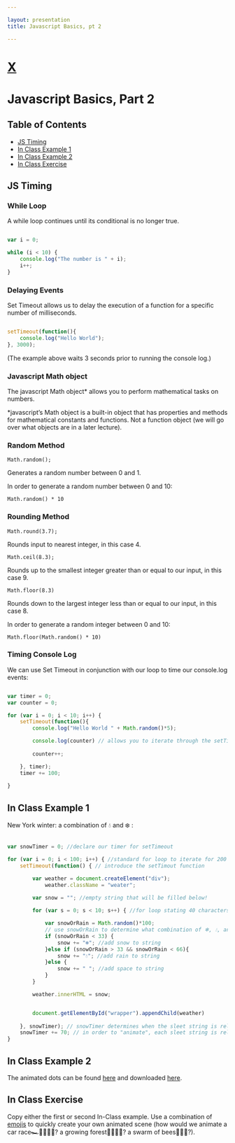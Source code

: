 ```yaml
---

layout: presentation
title: Javascript Basics, pt 2

---
```


# [X](/)
# Javascript Basics, Part 2


## Table of Contents
- [JS Timing](#js-timing)
- [In Class Example 1](#in-class-example-1)
- [In Class Example 2](#in-class-example-1)
- [In Class Exercise](#in-class-exercise)

## JS Timing

### While Loop

A while loop continues until its conditional is no longer true.

```javascript

var i = 0;

while (i < 10) {
    console.log("The number is " + i);
    i++;
}


```

### Delaying Events

Set Timeout allows us to delay the execution of a function for a specific number of milliseconds.

```javascript

setTimeout(function(){ 
    console.log("Hello World"); 
}, 3000);

```

(The example above waits 3 seconds prior to running the console log.)

### Javascript Math object

The javascript Math object&#42; allows you to perform mathematical tasks on numbers.

&#42;javascript&rsquo;s Math object is a built-in object that has properties and methods for mathematical constants and functions. Not a function object (we will go over what objects are in a later lecture).

### Random Method

`Math.random();`

Generates a random number between 0 and 1.

In order to generate a random number between 0 and 10:

`Math.random() * 10`


### Rounding Method

`Math.round(3.7);`

Rounds input to nearest integer, in this case 4.

`Math.ceil(8.3);`

Rounds up to the smallest integer greater than or equal to our input, in this case 9.

`Math.floor(8.3)`

Rounds down to the largest integer less than or equal to our input, in this case 8.

In order to generate a random integer between 0 and 10:

`Math.floor(Math.random() * 10)`


### Timing Console Log

We can use Set Timeout in conjunction with our loop to time our console.log events:

```javascript

var timer = 0;
var counter = 0;

for (var i = 0; i < 10; i++) {
    setTimeout(function(){ 
        console.log("Hello World " + Math.random()*5);

        console.log(counter) // allows you to iterate through the setTimeOut method
        
        counter++;

    }, timer);
    timer += 100;
    
}


```





## In Class Example 1

New York winter: a combination of 💧 and ❄️ :


```javascript

var snowTimer = 0; //declare our timer for setTimeout

for (var i = 0; i < 100; i++) { //standard for loop to iterate for 200 console lines
    setTimeout(function() { // introduce the setTimout function

        var weather = document.createElement("div");
            weather.className = "weater";

        var snow = ""; //empty string that will be filled below!
        
        for (var s = 0; s < 10; s++) { //for loop stating 40 characters per line

            var snowOrRain = Math.random()*100; 
            // use snowOrRain to determine what combination of ❄, 💧, and " " each line has
            if (snowOrRain < 33) {
                snow += "❄️"; //add snow to string
            }else if (snowOrRain > 33 && snowOrRain < 66){
                snow += "💧"; //add rain to string
            }else {
                snow += " "; //add space to string
            }
        }

        weather.innerHTML = snow;


        document.getElementById("wrapper").appendChild(weather)
        
    }, snowTimer); // snowTimer determines when the sleet string is released
    snowTimer += 70; // in order to "animate", each sleet string is released +70 milliseconds after the previous one.
} 


```


## In Class Example 2

The animated dots can be found [here](settimeout-1) and downloaded [here](assets/files/gradient-boilerplate.zip).


## In Class Exercise

Copy either the first or second In-Class example. Use a combination of [emojis](https://emojipedia.org/) to quickly create your own animated scene (how would we animate a car race🏎️🚗🚓🚚🚛? a growing forest🌱🌿🌳🌲? a swarm of bees🐝🐝🐝?).

